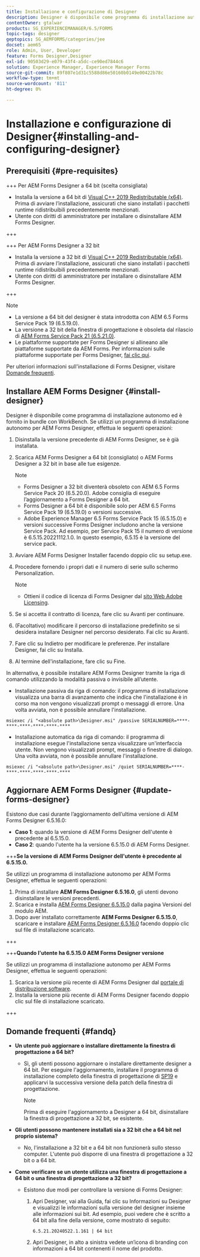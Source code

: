 ```yaml
---
title: Installazione e configurazione di Designer
description: Designer è disponibile come programma di installazione autonomo ed è incluso con Workbench. Scopri come installare Designer autonomo.
contentOwner: gtalwar
products: SG_EXPERIENCEMANAGER/6.5/FORMS
topic-tags: designer
geptopics: SG_AEMFORMS/categories/jee
docset: aem65
role: Admin, User, Developer
feature: Forms Designer,Designer
exl-id: 90503d29-e079-43f4-a5dc-ce90ed7844c6
solution: Experience Manager, Experience Manager Forms
source-git-commit: 89f807e1d31c5588d86e50160b0149e00422b78c
workflow-type: tm+mt
source-wordcount: '811'
ht-degree: 0%

---
```


# Installazione e configurazione di Designer{#installing-and-configuring-designer}

## Prerequisiti {#pre-requisites}

+++ Per AEM Forms Designer a 64 bit (scelta consigliata)

* Installa la versione a 64 bit di [Visual C++ 2019 Redistributable (x64)](https://learn.microsoft.com/en-us/cpp/windows/latest-supported-vc-redist?view=msvc-170). Prima di avviare l’installazione, assicurati che siano installati i pacchetti runtime ridistribuibili precedentemente menzionati.
* Utente con diritti di amministratore per installare o disinstallare AEM Forms Designer.

+++

+++ Per AEM Forms Designer a 32 bit

* Installa la versione a 32 bit di [Visual C++ 2019 Redistributable (x64)](https://learn.microsoft.com/en-us/cpp/windows/latest-supported-vc-redist?view=msvc-170). Prima di avviare l’installazione, assicurati che siano installati i pacchetti runtime ridistribuibili precedentemente menzionati.
* Utente con diritti di amministratore per installare o disinstallare AEM Forms Designer.

+++

>[!NOTE]
>
>* La versione a 64 bit del designer è stata introdotta con AEM 6.5 Forms Service Pack 19 (6.5.19.0).
>* La versione a 32 bit della finestra di progettazione è obsoleta dal rilascio di [AEM Forms Service Pack 21 (6.5.21.0)](https://experienceleague.adobe.com/it/docs/experience-manager-release-information/aem-release-updates/forms-updates/aem-forms-releases).
> * Le piattaforme supportate per Forms Designer si allineano alle piattaforme supportate da AEM Forms. Per informazioni sulle piattaforme supportate per Forms Designer, [fai clic qui](/help/forms/using/aem-forms-jee-supported-platforms.md).

Per ulteriori informazioni sull&#39;installazione di Forms Designer, visitare [Domande frequenti](#fandq).

## Installare AEM Forms Designer {#install-designer}

Designer è disponibile come programma di installazione autonomo ed è fornito in bundle con WorkBench. Se utilizzi un programma di installazione autonomo per AEM Forms Designer, effettua le seguenti operazioni:

1. Disinstalla la versione precedente di AEM Forms Designer, se è già installata.
1. Scarica AEM Forms Designer a 64 bit (consigliato) o AEM Forms Designer a 32 bit in base alle tue esigenze.

   >[!NOTE]
   > 
   >* Forms Designer a 32 bit diventerà obsoleto con AEM 6.5 Forms Service Pack 20 (6.5.20.0). Adobe consiglia di eseguire l’aggiornamento a Forms Designer a 64 bit.
   >* Forms Designer a 64 bit è disponibile solo per AEM 6.5 Forms Service Pack 19 (6.5.19.0) o versioni successive.
   >* Adobe Experience Manager 6.5 Forms Service Pack 15 (6.5.15.0) e versioni successive Forms Designer includono anche la versione Service Pack. Ad esempio, per Service Pack 15 il numero di versione è 6.5.15.20221112.1.0. In questo esempio, 6.5.15 è la versione del service pack.

1. Avviare AEM Forms Designer Installer facendo doppio clic su setup.exe.
1. Procedere fornendo i propri dati e il numero di serie sullo schermo Personalization.

   >[!NOTE]
   >
   >* Ottieni il codice di licenza di Forms Designer dal [sito Web Adobe Licensing](https://licensing.adobe.com/).

1. Se si accetta il contratto di licenza, fare clic su Avanti per continuare.
1. (Facoltativo) modificare il percorso di installazione predefinito se si desidera installare Designer nel percorso desiderato. Fai clic su Avanti.
1. Fare clic su Indietro per modificare le preferenze. Per installare Designer, fai clic su Installa.
1. Al termine dell&#39;installazione, fare clic su Fine.

In alternativa, è possibile installare AEM Forms Designer tramite la riga di comando utilizzando la modalità passiva o invisibile all’utente.

* Installazione passiva da riga di comando: il programma di installazione visualizza una barra di avanzamento che indica che l&#39;installazione è in corso ma non vengono visualizzati prompt o messaggi di errore. Una volta avviata, non è possibile annullare l&#39;installazione.

```shell
msiexec /i "<absolute path>\Designer.msi" /passive SERIALNUMBER=****-****-****-****-****-****
```

* Installazione automatica da riga di comando: il programma di installazione esegue l&#39;installazione senza visualizzare un&#39;interfaccia utente. Non vengono visualizzati prompt, messaggi o finestre di dialogo. Una volta avviata, non è possibile annullare l&#39;installazione.

```shell
msiexec /i "<absolute path>\Designer.msi" /quiet SERIALNUMBER=****-****-****-****-****-****
```

## Aggiornare AEM Forms Designer {#update-forms-designer}

Esistono due casi durante l’aggiornamento dell’ultima versione di AEM Forms Designer 6.5.16.0:

* **Caso 1**: quando la versione di AEM Forms Designer dell&#39;utente è precedente al 6.5.15.0.
* **Caso 2**: quando l&#39;utente ha la versione 6.5.15.0 di AEM Forms Designer.

+++**Se la versione di AEM Forms Designer dell&#39;utente è precedente al 6.5.15.0.**

Se utilizzi un programma di installazione autonomo per AEM Forms Designer, effettua le seguenti operazioni:

1. Prima di installare **AEM Forms Designer 6.5.16.0**, gli utenti devono disinstallare le versioni precedenti.
1. Scarica e installa [AEM Forms Designer 6.5.15.0](https://experienceleague.adobe.com/docs/experience-manager-release-information/aem-release-updates/forms-updates/aem-forms-releases.html?lang=it) dalla pagina Versioni del modulo AEM.
1. Dopo aver installato correttamente **AEM Forms Designer 6.5.15.0**, scaricare e installare [AEM Forms Designer 6.5.16.0](https://experienceleague.adobe.com/docs/experience-manager-release-information/aem-release-updates/forms-updates/aem-forms-releases.html?lang=it) facendo doppio clic sul file di installazione scaricato.

+++

+++**Quando l&#39;utente ha 6.5.15.0 AEM Forms Designer versione**

Se utilizzi un programma di installazione autonomo per AEM Forms Designer, effettua le seguenti operazioni:
1. Scarica la versione più recente di AEM Forms Designer dal [portale di distribuzione software](https://experienceleague.adobe.com/docs/experience-manager-release-information/aem-release-updates/forms-updates/aem-forms-releases.html?lang=it).
1. Installa la versione più recente di AEM Forms Designer facendo doppio clic sul file di installazione scaricato.

+++

## Domande frequenti {#fandq}

* **Un utente può aggiornare o installare direttamente la finestra di progettazione a 64 bit?**
   * Sì, gli utenti possono aggiornare o installare direttamente designer a 64 bit. Per eseguire l&#39;aggiornamento, installare il programma di installazione completo della finestra di progettazione di [SP19](https://experience.adobe.com/#/downloads/content/software-distribution/it/aem.html?package=/content/software-distribution/it/details.html/content/dam/aem/public/adobe/packages/cq650/servicepack/fd/Designer-Patch/sp19_x64/aemforms_designer_6_5_0_wwe_win.zip) e applicarvi la successiva versione della patch della finestra di progettazione.

     >[!NOTE]
     > Prima di eseguire l&#39;aggiornamento a Designer a 64 bit, disinstallare la finestra di progettazione a 32 bit, se esistente.

* **Gli utenti possono mantenere installati sia a 32 bit che a 64 bit nel proprio sistema?**
   * No, l&#39;installazione a 32 bit e a 64 bit non funzionerà sullo stesso computer. L&#39;utente può disporre di una finestra di progettazione a 32 bit o a 64 bit.

* **Come verificare se un utente utilizza una finestra di progettazione a 64 bit o una finestra di progettazione a 32 bit?**
   * Esistono due modi per controllare la versione di Forms Designer:

      1. Apri Designer, vai alla Guida, fai clic su Informazioni su Designer e visualizzi le informazioni sulla versione del designer insieme alle informazioni sui bit. Ad esempio, puoi vedere che è scritto a 64 bit alla fine della versione, come mostrato di seguito:

         `6.5.21.20240522.1.161 | 64 bit`
      1. Apri Designer, in alto a sinistra vedete un’icona di branding con informazioni a 64 bit contenenti il nome del prodotto.

